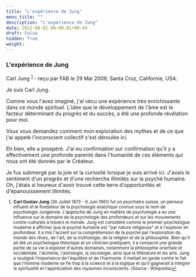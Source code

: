 ```yaml
---
title: "L'expérience de Jung"
menu_title: ""
description: "L'expérience de Jung"
date: 2022-06-01 06:00:01+00:49
draft: False
hidden: True
weight:
---
```

### L'expérience de Jung

Carl Jung <sup id="a1">[1](#f1)</sup> - reçu par FAB le 29 Mai 2009, Santa Cruz, Californie, USA.

Je suis Carl Jung.

Comme vous l'avez imaginé, j'ai vécu une expérience très enrichissante dans ce monde spirituel. L'idée que le développement de l'âme est le facteur déterminant du progrès et du succès, a été une profonde révélation pour moi.

Vous vous demandez comment mon exploration des mythes et de ce que j'ai appelé l'inconscient collectif s'est déroulée ici.

Eh bien, elle a prospéré. J'ai eu confirmation sur confirmation qu'il y a effectivement une profonde parenté dans l'humanité de ces éléments qui nous ont été donnés par le Créateur.

Je fus submergé par la joie et la curiosité lorsque je suis arrivé ici. J'avais le sentiment d'un progrès et d'une recherche illimités sur la psyché humaine. Oh, j'étais si heureux d'avoir trouvé cette terre d'opportunités et d'épanouissement illimités.
<small>

1. <large id="f1"> **Carl Gustav Jung** (26 Juillet 1875 - 6 Juin 1961) fut un psychiatre suisse, un penseur influent et le fondateur de la psychologie analytique connue sous le nom de psychologie Jungienne. L'approche de Jung en matière de psychologie a eu une influence sur le domaine de la psychologie des profondeurs et sur les mouvements contre-culturels à travers le monde. Jung est considéré comme le premier psychologue moderne à affirmer que la psyché humaine est "par nature religieuse" et à l'explorer en profondeur. Il a mis l'accent sur la compréhension de la psyché par l'exploration du monde des rêves, de l'art, de la mythologie, de la religion et de la philosophie. Bien qu'il ait été un psychologue théorique et un clinicien pratiquant, il a consacré une grande partie de sa vie à explorer d'autres domaines, notamment la philosophie orientale et occidentale, l'alchimie, l'astrologie, la sociologie, ainsi que la littérature et les arts. Jung a souligné l'importance de l'équilibre et de l'harmonie. Il mettait en garde contre le fait que l'homme moderne se fie trop à la science et à la logique et qu'il gagnerait à intégrer la spiritualité et l'appréciation des royaumes inconscients. (Source : Wikipedia)[↩](#a1)
